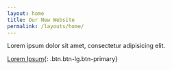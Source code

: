 ```yaml
---
layout: home
title: Our New Website
permalink: /layouts/home/
---
```


Lorem ipsum dolor sit amet, consectetur adipisicing elit.

[Lorem Ipsum](#){: .btn.btn-lg.btn-primary}
